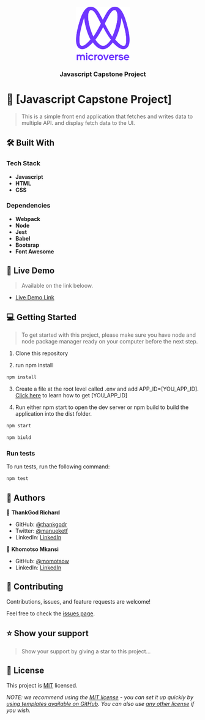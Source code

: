 <a name="readme-top"></a>



<div align="center">

  <img src="murple_logo.png" alt="logo" width="140"  height="auto" />
  <br/>

  <h3>Javascript Capstone Project</h3>

</div>

<!-- PROJECT DESCRIPTION -->

# 📖 [Javascript Capstone Project] <a name="about-project"></a>

> This is a simple front end application that fetches and writes data to multiple API. and display fetch data to the UI. 


## 🛠 Built With <a name="built-with"></a>

### Tech Stack <a name="tech-stack"></a>

- **Javascript**
- **HTML**
- **CSS**



<!-- Features -->

### Dependencies <a name="key-features"></a>

- **Webpack**
- **Node**
- **Jest**
- **Babel**
- **Bootsrap**
- **Font Awesome**

<!-- LIVE DEMO -->

## 🚀 Live Demo <a name="live-demo"></a>

> Available on the link beloow.

- [Live Demo Link](https://thangodr.github.io/capstone-js-project/dist/)

<!-- GETTING STARTED -->

## 💻 Getting Started <a name="getting-started"></a>

> To get started with this project, please make sure you have node and node package manager ready on your computer before the next step.

1. Clone this repository

2. run npm install
```sh
npm install
```
3. Create a file at the root level called .env and add APP_ID=[YOU_APP_ID]. [Click here](https://www.notion.so/Involvement-API-869e60b5ad104603aa6db59e08150270) to learn how to get [YOU_APP_ID]

4. Run either npm start to open the dev server or npm build to build the application into the dist folder.
```sh
npm start
```
```sh
npm biuld
```

### Run tests

To run tests, run the following command:


```sh
npm test
```

<!-- AUTHORS -->

## 👥 Authors <a name="authors"></a>


👤 **ThankGod Richard**

- GitHub: [@thankgodr](https://github.com/thankgodr)
- Twitter: [@manueketf](https://twitter.com/madueketf)
- LinkedIn: [LinkedIn](https://linkedin.com/in/thankgodr)

👤 **Khomotso Mkansi**

- GitHub: [@momotsow](https://github.com/momotsow)
- LinkedIn: [LinkedIn](https://linkedin.com/in/khomotso-prudence-mkansi-aa7794b7)

<!-- CONTRIBUTING -->

## 🤝 Contributing <a name="contributing"></a>

Contributions, issues, and feature requests are welcome!

Feel free to check the [issues page](../../issues/).

<!-- SUPPORT -->

## ⭐️ Show your support <a name="support"></a>

>Show your support by giving a star to this project...


<!-- LICENSE -->

## 📝 License <a name="license"></a>

This project is [MIT](./LICENSE) licensed.

_NOTE: we recommend using the [MIT license](https://choosealicense.com/licenses/mit/) - you can set it up quickly by [using templates available on GitHub](https://docs.github.com/en/communities/setting-up-your-project-for-healthy-contributions/adding-a-license-to-a-repository). You can also use [any other license](https://choosealicense.com/licenses/) if you wish._
